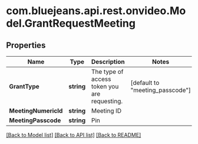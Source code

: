 # com.bluejeans.api.rest.onvideo.Model.GrantRequestMeeting
## Properties

Name | Type | Description | Notes
------------ | ------------- | ------------- | -------------
**GrantType** | **string** | The type of access token you are requesting. | [default to "meeting_passcode"]
**MeetingNumericId** | **string** | Meeting ID | 
**MeetingPasscode** | **string** | Pin | 

[[Back to Model list]](../README.md#documentation-for-models) [[Back to API list]](../README.md#documentation-for-api-endpoints) [[Back to README]](../README.md)

